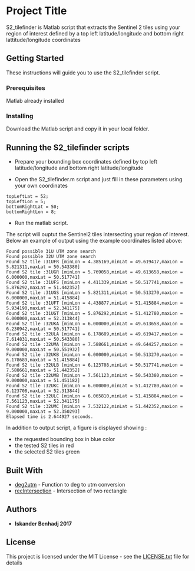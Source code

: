 # Project Title

S2_tilefinder is Matlab script that extracts the Sentinel 2 tiles using your region of interest defined by a top left latitude/longitude and bottom right lattitude/longitude coordinates

## Getting Started

These instructions will guide you to use the S2_tilefinder script.

### Prerequisites

Matlab already installed


### Installing

Download the Matlab script and copy it in your local folder.

## Running the S2_tilefinder scripts

- Prepare your bounding box coordinates defined by top left latitude/longitude and bottom right latitude/longitude

- Open the S2_tilefinder.m script and just fill in these parameters using your own coordinates
```
topLeftLat = 52;
topLeftLon = 5;
bottomRightLat = 50;
bottomRightLon = 8;
```

- Run the matlab script.

The script will ouptut the Sentinel2 tiles intersecting your region of interest. Below an example of output using the example coordinates listed above:
```
Found possible 31U UTM zone search
Found possible 32U UTM zone search
Found S2 tile :31UFR [minLon = 4.385169,minLat = 49.619417,maxLon = 5.821311,maxLat = 50.543380]
Found S2 tile :31UGR [minLon = 5.769058,minLat = 49.613658,maxLon = 6.000000,maxLat = 50.517741]
Found S2 tile :31UFS [minLon = 4.411339,minLat = 50.517741,maxLon = 5.876292,maxLat = 51.442352]
Found S2 tile :31UGS [minLon = 5.821311,minLat = 50.513270,maxLon = 6.000000,maxLat = 51.415884]
Found S2 tile :31UFT [minLon = 4.438877,minLat = 51.415884,maxLon = 5.934190,maxLat = 52.341175]
Found S2 tile :31UGT [minLon = 5.876292,minLat = 51.412780,maxLon = 6.000000,maxLat = 52.313844]
Found S2 tile :32UKA [minLon = 6.000000,minLat = 49.613658,maxLon = 6.230942,maxLat = 50.517741]
Found S2 tile :32ULA [minLon = 6.178689,minLat = 49.619417,maxLon = 7.614831,maxLat = 50.543380]
Found S2 tile :32UMA [minLon = 7.588661,minLat = 49.644257,maxLon = 9.000000,maxLat = 50.551932]
Found S2 tile :32UKB [minLon = 6.000000,minLat = 50.513270,maxLon = 6.178689,maxLat = 51.415884]
Found S2 tile :32ULB [minLon = 6.123708,minLat = 50.517741,maxLon = 7.588661,maxLat = 51.442352]
Found S2 tile :32UMB [minLon = 7.561123,minLat = 50.543380,maxLon = 9.000000,maxLat = 51.451182]
Found S2 tile :32UKC [minLon = 6.000000,minLat = 51.412780,maxLon = 6.123708,maxLat = 52.313844]
Found S2 tile :32ULC [minLon = 6.065810,minLat = 51.415884,maxLon = 7.561123,maxLat = 52.341175]
Found S2 tile :32UMC [minLon = 7.532122,minLat = 51.442352,maxLon = 9.000000,maxLat = 52.350293]
Elapsed time is 2.644927 seconds.
```

In addition to output script, a figure is displayed showing :
- the requested bounding box in blue color
- the tested S2 tiles in red
- the selected S2 tiles green

## Built With

* [deg2utm](https://nl.mathworks.com/matlabcentral/fileexchange/10915-deg2utm?requestedDomain=www.mathworks.com) - Function to deg to utm conversion
* [recIntersection](https://nl.mathworks.com/matlabcentral/fileexchange/43230-test-intersection-of-2-rectangles) - Intersection of two rectangle


## Authors

* **Iskander Benhadj 2017** 


## License

This project is licensed under the MIT License - see the [LICENSE.txt](LICENSE.txt) file for details


